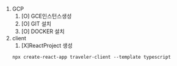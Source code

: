 1. GCP
   1. [O] GCE인스턴스생성
   2. [O] GIT 설치
   3. [O] DOCKER 설치
2. client
   1. [X]ReactProject 생성
   ```
   npx create-react-app traveler-client --template typescript
   ```
